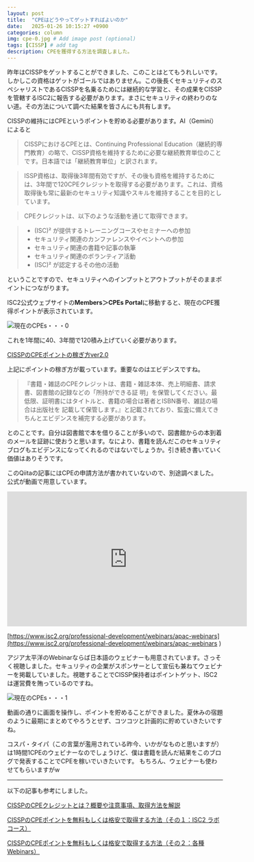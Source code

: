 ```yaml
---
layout: post
title:  "CPEはどうやってゲットすればよいのか"
date:   2025-01-26 10:15:27 +0900
categories: column
img: cpe-0.jpg # Add image post (optional)
tags: [CISSP] # add tag
description: CPEを獲得する方法を調査しました。
---
```


昨年はCISSPをゲットすることができました、このことはとてもうれしいです。
しかしこの資格はゲットがゴールではありません。この後長くセキュリティのスペシャリストであるCISSPを名乗るためには継続的な学習と、その成果をCISSPを管轄するISC2に報告する必要があります。まさにセキュリティの終わりのない道。その方法について調べた結果を皆さんにも共有します。

CISSPの維持にはCPEというポイントを貯める必要があります。AI（Gemini）によると

>CISSPにおけるCPEとは、Continuing Professional Education（継続的専門教育）の略で、CISSP資格を維持するために必要な継続教育単位のことです。日本語では「継続教育単位」と訳されます。

> ISSP資格は、取得後3年間有効ですが、その後も資格を維持するためには、3年間で120CPEクレジットを取得する必要があります。これは、資格取得後も常に最新のセキュリティ知識やスキルを維持することを目的としています。

> CPEクレジットは、以下のような活動を通じて取得できます。

> - (ISC)² が提供するトレーニングコースやセミナーへの参加
> - セキュリティ関連のカンファレンスやイベントへの参加
> - セキュリティ関連の書籍や記事の執筆
> - セキュリティ関連のボランティア活動
> - (ISC)² が認定するその他の活動

ということですので、セキュリティへのインプットとアウトプットがそのままポイントにつながります。

ISC2公式ウェブサイトの**Members＞CPEs Portal**に移動すると、現在のCPE獲得ポイントが表示されています。

<img src="{{site.baseurl}}/assets/img/cpe-0.jpg" alt="現在のCPEs・・・0">

これを1年間に40、3年間で120積み上げていく必要があります。

[CISSPのCPEポイントの稼ぎ方ver2.0](https://qiita.com/beardog/items/9b9c5ccb79af3fd9ee5e)

上記にポイントの稼ぎ方が載っています。重要なのはエビデンスですね。

> 『書籍・雑誌のCPEクレジットは、書籍・雑誌本体、売上明細書、請求書、図書館の記録などの「所持ができる証
明」を保管してください。最低限、証明書にはタイトルと、書籍の場合は著者とISBN番号、雑誌の場合は出版社を
記載して保管します。』と記載されており、監査に備えてきちんとエビデンスを補完する必要があります。

とのことです。自分は図書館で本を借りることが多いので、図書館からの本到着のメールを証跡に使おうと思います。なにより、書籍を読んだこのセキュリティブログもエビデンスになってくれるのではないでしょうか。引き続き書いていく価値はありそうです。

このQiitaの記事にはCPEの申請方法が書かれていないので、別途調べました。公式が動画で用意しています。

<iframe width="560" height="315" src="https://www.youtube.com/embed/1VBd21BRV6g?si=Tso84qOHe9C2jhMo" title="YouTube video player" frameborder="0" allow="accelerometer; autoplay; clipboard-write; encrypted-media; gyroscope; picture-in-picture; web-share" referrerpolicy="strict-origin-when-cross-origin" allowfullscreen></iframe>

[https://www.isc2.org/professional-development/webinars/apac-webinars](https://www.isc2.org/professional-development/webinars/apac-webinars
)

アジア太平洋のWebinarならば日本語のウェビナーも用意されています。さっそく視聴しました。セキュリティの企業がスポンサーとして宣伝も兼ねてウェビナーを掲載していました。視聴することでCISSP保持者はポイントゲット、ISC2は運営費を賄っているのですね。

<img src="{{site.baseurl}}/assets/img/cpe-1.jpg" alt="現在のCPEs・・・1">

動画の通りに画面を操作し、ポイントを貯めることができました。夏休みの宿題のように最期にまとめてやろうとせず、コツコツと計画的に貯めていきたいですね。

コスパ・タイパ（この言葉が濫用されている昨今、いかがなものと思いますが）は1時間1CPEのウェビナーなのでしょうけど、僕は書籍を読んだ結果をこのブログで発表することでCPEを稼いでいきたいです。
もちろん、ウェビナーも使わせてもらいますがw


--- 
以下の記事も参考にしました。

[CISSPのCPEクレジットとは？概要や注意事項、取得方法を解説](https://and-engineer.com/articles/ZVzVaRAAACEAa0LO)

[CISSPのCPEポイントを無料もしくは格安で取得する方法（その１：ISC2 ラボコース）](https://k2-ornata.com/cissp-point-isc2-lab/)

[CISSPのCPEポイントを無料もしくは格安で取得する方法（その２：各種Webinars）](https://k2-ornata.com/cissp-cpe-part2-webinars/)
